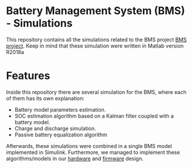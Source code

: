 # Battery Management System (BMS) - Simulations

This repository contains all the simulations related to the BMS project 
[BMS project](https://github.com/moyamartin/bms_unr). Keep in mind that these
simulation were written in Matlab version R2018a

# Features

Inside this repository there are several simulation for the BMS, where each of
them has its own explanation:

* Battery model parameters estimation.
* SOC estimation algorithm based on a Kalman filter coupled with a battery
  model.
* Charge and discharge simulation.
* Passive battery equalization algorithm

Afterwards, these simulations were combined in a single BMS model implemented in
Simulink. Furthermore, we managed to implement these algorithms/models in our
[hardware](https://github.com/moyamartin/bms_hardware) and
[firmware](https://github.com/moyamartin/bms_firmware) design.
